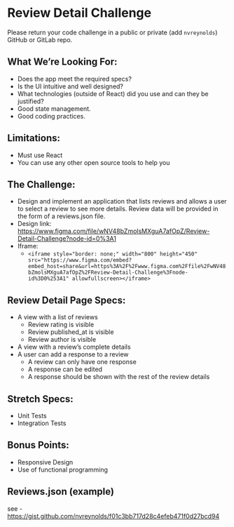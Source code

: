 # Review Detail Challenge

Please return your code challenge in a public or private (add `nvreynolds`) GitHub or GitLab repo.

## What We’re Looking For:

- Does the app meet the required specs?
- Is the UI intuitive and well designed?
- What technologies (outside of React) did you use and can they be justified?
- Good state management.
- Good coding practices.

## Limitations:
- Must use React
- You can use any other open source tools to help you

## The Challenge:

- Design and implement an application that lists reviews and allows a user to select a review to see more details.  Review data will be provided in the form of a reviews.json file.
- Design link: https://www.figma.com/file/wNV48bZmolsMXguA7afOpZ/Review-Detail-Challenge?node-id=0%3A1
- Iframe: 
  - ```<iframe style="border: none;" width="800" height="450" src="https://www.figma.com/embed?embed_host=share&url=https%3A%2F%2Fwww.figma.com%2Ffile%2FwNV48bZmolsMXguA7afOpZ%2FReview-Detail-Challenge%3Fnode-id%3D0%253A1" allowfullscreen></iframe>```

## Review Detail Page Specs:

- A view with a list of reviews
  - Review rating is visible
  - Review published_at is visible
  - Review author is visible
- A view with a review’s complete details
- A user can add a response to a review
  - A review can only have one response
  - A response can be edited
  - A response should be shown with the rest of the review details

## Stretch Specs:

- Unit Tests
- Integration Tests

## Bonus Points:

- Responsive Design
- Use of functional programming

## Reviews.json (example)

see - https://gist.github.com/nvreynolds/f01c3bb717d28c4efeb471f0d27bcd94